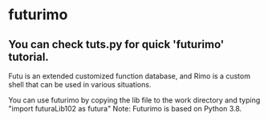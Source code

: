 # futurimo
## You can check tuts.py for quick 'futurimo' tutorial.

Futu is an extended customized function database, and Rimo is a custom shell that can be used in various situations.

You can use futurimo by copying the lib file to the work directory and typing "import futuraLib102 as futura"
Note: Futurimo is based on Python 3.8.
